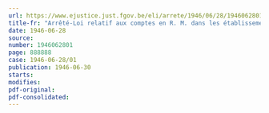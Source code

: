 ```yaml
---
url: https://www.ejustice.just.fgov.be/eli/arrete/1946/06/28/1946062801/justel
title-fr: "Arrêté-Loi relatif aux comptes en R. M. dans les établissements de crédit des territoires qui ont été placés sous le régime administratif allemand et au règlement de certains cas particuliers en matière de conversion monétaire"
date: 1946-06-28
source:
number: 1946062801
page: 888888
case: 1946-06-28/01
publication: 1946-06-30
starts:
modifies:
pdf-original:
pdf-consolidated:
---
```


